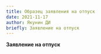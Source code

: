 ```yaml
---
title: Образец заявления на отпуск
date: 2021-11-17
author: Якунин ДИ
briefly: Заявление на отпуск
---
```

**Заявление на отпуск**
